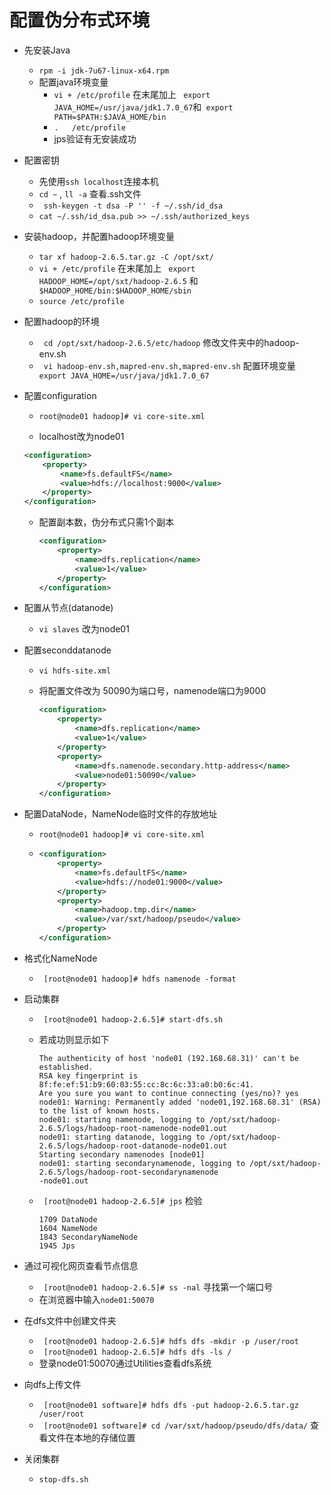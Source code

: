 # 配置伪分布式环境

* 先安装Java

  * ``` rpm -i jdk-7u67-linux-x64.rpm  ```
  * 配置java环境变量
    * ``` vi + /etc/profile ``` 在末尾加上 ``` export JAVA_HOME=/usr/java/jdk1.7.0_67```和``` export PATH=$PATH:$JAVA_HOME/bin```
    * ```.   /etc/profile ```           
    * jps验证有无安装成功

* 配置密钥

  * 先使用``` ssh localhost ```连接本机
  * ``` cd ~ ``` , ``` ll -a ``` 查看.ssh文件
  * ``` ssh-keygen -t dsa -P '' -f ~/.ssh/id_dsa``` 
  * ``` cat ~/.ssh/id_dsa.pub >> ~/.ssh/authorized_keys ```

* 安装hadoop，并配置hadoop环境变量

  * ``` tar xf hadoop-2.6.5.tar.gz -C /opt/sxt/ ```
  * ``` vi + /etc/profile ``` 在末尾加上 ``` export HADOOP_HOME=/opt/sxt/hadoop-2.6.5``` 和 ``` $HADOOP_HOME/bin:$HADOOP_HOME/sbin```
  * ``` source /etc/profile ```  

* 配置hadoop的环境

  * ``` cd /opt/sxt/hadoop-2.6.5/etc/hadoop```  修改文件夹中的hadoop-env.sh
  * ``` vi hadoop-env.sh,mapred-env.sh,mapred-env.sh``` 配置环境变量``` export JAVA_HOME=/usr/java/jdk1.7.0_67```

* 配置configuration

  * ``` root@node01 hadoop]# vi core-site.xml ``` 

  *  localhost改为node01

    ```xml
    <configuration>
        <property>
            <name>fs.defaultFS</name>
            <value>hdfs://localhost:9000</value>
        </property>
    </configuration>
    ```

  * 配置副本数，伪分布式只需1个副本

    ```xml
    <configuration>    
    	<property>
            <name>dfs.replication</name>
            <value>1</value>
        </property>
    </configuration>
    ```

    

* 配置从节点(datanode)

  * ``` vi slaves ``` 改为node01

* 配置seconddatanode

  * ```vi hdfs-site.xml```

  * 将配置文件改为 50090为端口号，namenode端口为9000

    ``` xml
    <configuration>
        <property>
            <name>dfs.replication</name>
            <value>1</value>
        </property>
        <property>
            <name>dfs.namenode.secondary.http-address</name>
            <value>node01:50090</value>
        </property>
    </configuration>
    
    ```

* 配置DataNode，NameNode临时文件的存放地址

  * ``` root@node01 hadoop]# vi core-site.xml ``` 

  * ```xml
    <configuration>
        <property>
            <name>fs.defaultFS</name>
            <value>hdfs://node01:9000</value>
        </property>
        <property>
            <name>hadoop.tmp.dir</name>
            <value>/var/sxt/hadoop/pseudo</value>
        </property>
    </configuration>
    ```

    

* 格式化NameNode

  * ``` [root@node01 hadoop]# hdfs namenode -format```

* 启动集群

  * ``` [root@node01 hadoop-2.6.5]# start-dfs.sh```

  * 若成功则显示如下

    ```
    The authenticity of host 'node01 (192.168.68.31)' can't be established.
    RSA key fingerprint is 8f:fe:ef:51:b9:60:03:55:cc:8c:6c:33:a0:b0:6c:41.
    Are you sure you want to continue connecting (yes/no)? yes
    node01: Warning: Permanently added 'node01,192.168.68.31' (RSA) to the list of known hosts.
    node01: starting namenode, logging to /opt/sxt/hadoop-2.6.5/logs/hadoop-root-namenode-node01.out
    node01: starting datanode, logging to /opt/sxt/hadoop-2.6.5/logs/hadoop-root-datanode-node01.out
    Starting secondary namenodes [node01]
    node01: starting secondarynamenode, logging to /opt/sxt/hadoop-2.6.5/logs/hadoop-root-secondarynamenode
    -node01.out
    ```

  * ``` [root@node01 hadoop-2.6.5]# jps``` 检验

    ``` 
    1709 DataNode
    1604 NameNode
    1843 SecondaryNameNode
    1945 Jps
    ```

* 通过可视化网页查看节点信息

  * ``` [root@node01 hadoop-2.6.5]# ss -nal``` 寻找第一个端口号
  * 在浏览器中输入```node01:50070```

* 在dfs文件中创建文件夹

  * ``` [root@node01 hadoop-2.6.5]# hdfs dfs -mkdir -p /user/root```
  * ``` [root@node01 hadoop-2.6.5]# hdfs dfs -ls /```
  * 登录node01:50070通过Utilities查看dfs系统

* 向dfs上传文件

  * ``` [root@node01 software]# hdfs dfs -put hadoop-2.6.5.tar.gz /user/root```
  * ``` [root@node01 software]# cd /var/sxt/hadoop/pseudo/dfs/data/``` 查看文件在本地的存储位置

* 关闭集群

  * `stop-dfs.sh`

